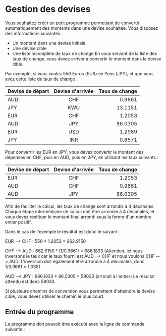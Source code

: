 # Gestion des devises

Vous souhaitez créer un petit programme permettant de convertir automatiquement des montants dans une devise souhaitée.
Vous disposez des informations suivantes :
- Un montant dans une devise initiale
- Une devise cible
- Une liste incomplète de taux de change
En vous servant de la liste des taux de change, vous devez arriver à convertir le montant dans la devise cible.

Par exemple, si vous voulez 550 Euros (EUR) en Yens (JPY), et que vous avez cette liste de taux de change :

| Devise de départ        | Devise d'arrivée           | Taux de change  |
| ------------- |:-------------:| -----:|
| AUD      | CHF | 0.9661 |
| JPY      | KWU | 13.1151 |
| EUR      | CHF | 1.2053 |
| AUD      | JPY | 86.0305 |
| EUR      | USD | 1.2989 |
| JPY      | INR | 0.6571 |


Pour convertir les EUR en JPY, vous devez convertir le montant des dépenses en CHF, puis en AUD, puis en JPY, en utilisant les taux suivants :

| Devise de départ        | Devise d'arrivée           | Taux de change  |
| ------------- |:-------------:| -----:|
| EUR      | CHF | 1.2053 |
| AUD      | CHF | 0.9661 |
| AUD      | JPY | 86.0305|

Afin de faciliter le calcul, les taux de change sont arrondis à 4 décimales. Chaque étape intermédiaire de calcul doit être arrondie à 4 décimales, et vous devez restituer le montant final arrondi sous la forme d'un nombre entier positif.

Dans le cas de l'exemple le résultat est donc le suivant :

EUR --> CHF : 550 * 1.2053 = 662.9150 

CHF --> AUD : 662.9150 * (1/0.9661) = 686.1833 (Attention, ici nous inversons le taux car le taux fourni est AUD --> CHF et nous voulons CHF --> AUD. L'inversion doit également être arrondie à 4 décimales, donc 1/0.9661 = 1.0351 

AUD --> JPY : 686.1833 * 86.0305 = 59033 (arrondi à l'entier) Le résultat attendu est donc 59033.

Si plusieurs chemins de conversion vous permettent d'atteindre la devise cible, vous devez utiliser le chemin le plus court.

## Entrée du programme

Le programme doit pouvoir être exécuté avec la ligne de commande suivante :
